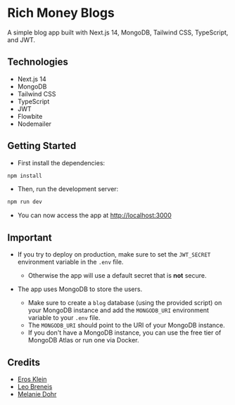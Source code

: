# Rich Money Blogs

A simple blog app built with Next.js 14, MongoDB, Tailwind CSS, TypeScript, and JWT.

## Technologies

- Next.js 14
- MongoDB
- Tailwind CSS
- TypeScript
- JWT
- Flowbite
- Nodemailer

## Getting Started

- First install the dependencies:

```bash
npm install
```

- Then, run the development server:

```bash
npm run dev
```

- You can now access the app at [http://localhost:3000](http://localhost:3000)

## Important

- If you try to deploy on production, make sure to set the `JWT_SECRET` environment variable in the `.env` file.
  - Otherwise the app will use a default secret that is **not** secure.

- The app uses MongoDB to store the users.
  - Make sure to create a `blog` database (using the provided script) on your MongoDB instance and add the `MONGODB_URI` environment variable to your `.env` file.
  - The `MONGODB_URI` should point to the URI of your MongoDB instance.
  - If you don't have a MongoDB instance, you can use the free tier of MongoDB Atlas or run one via Docker.

## Credits

- [Eros Klein](https://www.paypal.com/paypalme/erosklein)
- [Leo Breneis](https://www.oefb.at/Profile/Spieler/1247437?Leo-Breneis)
- [Melanie Dohr](https://de-de.facebook.com/melanie.dohr.54)
